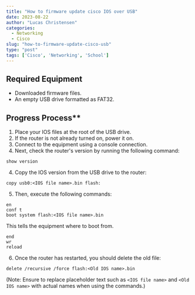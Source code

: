 ```yaml
---
title: "How to firmware update cisco IOS over USB"
date: 2023-08-22
author: "Lucas Christensen"
categories:
  - Networking
  - Cisco
slug: "how-to-firmware-update-cisco-usb"
type: "post"
tags: ['Cisco', 'Networking', 'School']
---
```


## Required Equipment
- Downloaded firmware files.
- An empty USB drive formatted as FAT32.

## Progress Process**
1. Place your IOS files at the root of the USB drive.
2. If the router is not already turned on, power it on.
3. Connect to the equipment using a console connection.
4. Next, check the router's version by running the following command: 

```console
show version
```
4. Copy the IOS version from the USB drive to the router: 

```console
copy usb0:<IOS file name>.bin flash:
```

5. Then, execute the following commands:

```console
en
conf t
boot system flash:<IOS file name>.bin
```

This tells the equipment where to boot from. 

```console
end
wr
reload
```
6. Once the router has restarted, you should delete the old file: 

```console
delete /recursive /force flash:<Old IOS name>.bin
```

(Note: Ensure to replace placeholder text such as `<IOS file name>` and `<Old IOS name>` with actual names when using the commands.)
